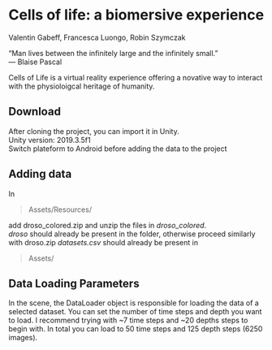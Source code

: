 # Cells of life: a biomersive experience
Valentin Gabeff, Francesca Luongo, Robin Szymczak  
  
“Man lives between the infinitely large and the infinitely small.”  
— Blaise Pascal  

Cells of Life is a virtual reality experience offering a novative way to interact with the physioloigcal heritage of humanity.

## Download
After cloning the project, you can import it in Unity.  
Unity version: 2019.3.5f1  
Switch plateform to Android before adding the data to the project

## Adding data
In  
> Assets/Resources/  

add droso_colored.zip and unzip the files in  _droso_colored_.  
_droso_ should already be present in the folder, otherwise proceed similarly with droso.zip
_datasets.csv_ should already be present in   
> Assets/   
  
## Data Loading Parameters  
In the scene, the DataLoader object is responsible for loading the data of a selected dataset. You can set the number of time steps and depth you want to load. I recommend trying with ~7 time steps and ~20 depths steps to begin with. In total you can load to 50 time steps and 125 depth steps (6250 images).  


  
  
 


